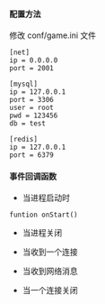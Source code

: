 #### 配置方法
修改 conf/game.ini 文件
```
[net]
ip = 0.0.0.0
port = 2001

[mysql]
ip = 127.0.0.1
port = 3306
user = root
pwd = 123456
db = test

[redis]
ip = 127.0.0.1
port = 6379
```

#### 事件回调函数

- 当进程启动时
```
funtion onStart()
```
- 当进程关闭

- 当收到一个连接

- 当收到网络消息

- 当一个连接关闭